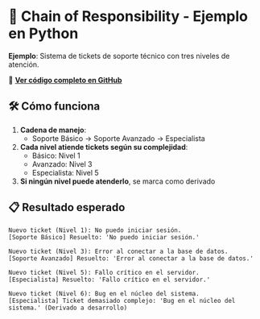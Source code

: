 # 🧩 Chain of Responsibility - Ejemplo en Python

**Ejemplo**: Sistema de tickets de soporte técnico con tres niveles de atención.

🔗 **[Ver código completo en GitHub](https://github.com/manu-mx/block_responsability_manu/chain_of_responsibility.py)**

## 🛠️ Cómo funciona
1. **Cadena de manejo**:
   - Soporte Básico → Soporte Avanzado → Especialista
2. **Cada nivel atiende tickets según su complejidad**:
   - Básico: Nivel 1
   - Avanzado: Nivel 3
   - Especialista: Nivel 5
3. **Si ningún nivel puede atenderlo**, se marca como derivado

## 📋 Resultado esperado
```plaintext
Nuevo ticket (Nivel 1): No puedo iniciar sesión.
[Soporte Básico] Resuelto: 'No puedo iniciar sesión.'

Nuevo ticket (Nivel 3): Error al conectar a la base de datos.
[Soporte Avanzado] Resuelto: 'Error al conectar a la base de datos.'

Nuevo ticket (Nivel 5): Fallo crítico en el servidor.
[Especialista] Resuelto: 'Fallo crítico en el servidor.'

Nuevo ticket (Nivel 6): Bug en el núcleo del sistema.
[Especialista] Ticket demasiado complejo: 'Bug en el núcleo del sistema.' (Derivado a desarrollo)

